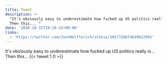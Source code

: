 ```yaml
---
title: Tweet
description: >-
  "It's obviously easy to underestimate how fucked up US politics really is...
  Then this... "
date: '2018-10-31T19:10:32+00:00'
links:
  - 'https://twitter.com/JoshHelfferich/status/1057720674649812992'
---
```

It's obviously easy to underestimate how fucked up US politics really is... Then this... 
      {{< tweet 1 0 >}}
    
